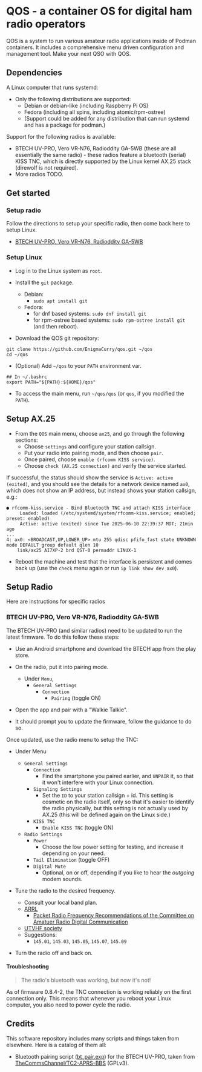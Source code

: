 # QOS - a container OS for digital ham radio operators

QOS is a system to run various amateur radio applications inside of
Podman containers. It includes a comprehensive menu driven
configuration and management tool. Make your next QSO with QOS.

## Dependencies

A Linux computer that runs systemd:

 * Only the following distributions are supported:
   * Debian or debian-like (including Raspberry Pi OS)
   * Fedora (including all spins, including atomic/rpm-ostree)
   * (Support could be added for any distribution that can run systemd
     and has a package for podman.)

Support for the following radios is available:

 * BTECH UV-PRO, Vero VR‑N76, Radioddity GA-5WB (these are all
   essentially the same radio) - these radios feature a bluetooth
   (serial) KISS TNC, which is directly supported by the Linux kernel
   AX.25 stack (direwolf is not required).
 * More radios TODO.

## Get started

### Setup radio

Follow the directions to setup your specific radio, then come back
here to setup Linux.

 * [BTECH UV-PRO, Vero VR-N76, Radioddity GA-5WB](#btech-uv-pro-vero-vr-n76-radioddity-ga-5wb)

### Setup Linux

 * Log in to the Linux system as `root`.
 * Install the `git` package.
   * Debian:
     * `sudo apt install git`
   * Fedora: 
     * for dnf based systems: `sudo dnf install git`
     * for rpm-ostree based systems: `sudo rpm-ostree install git` (and then reboot).
     
 * Download the QOS git repository:
 
```
git clone https://github.com/EnigmaCurry/qos.git ~/qos
cd ~/qos
```

 * (Optional) Add `~/qos` to your `PATH` environment var.
 
```
## In ~/.bashrc
export PATH="${PATH}:${HOME}/qos"
```

 * To access the main menu, run `~/qos/qos` (or `qos`, if you modified
   the `PATH`).

## Setup AX.25

 * From the `QOS` main menu, choose `ax25`, and go through the
   following sections:
   * Choose `settings` and configure your station callsign.
   * Put your radio into pairing mode, and then choose `pair`.
   * Once paired, choose `enable (rfcomm KISS service)`.
   * Choose `check (AX.25 connection)` and verify the service started.
 
If successful, the status should show the service is `Active: active
(exited)`, and you should see the details for a network device named
`ax0`, which does not show an IP address, but instead shows your
station callsign, e.g.:

```
● rfcomm-kiss.service - Bind Bluetooth TNC and attach KISS interface
     Loaded: loaded (/etc/systemd/system/rfcomm-kiss.service; enabled; preset: enabled)
     Active: active (exited) since Tue 2025-06-10 22:39:37 MDT; 21min ago
...
4: ax0: <BROADCAST,UP,LOWER_UP> mtu 255 qdisc pfifo_fast state UNKNOWN mode DEFAULT group default qlen 10
    link/ax25 AI7XP-2 brd QST-0 permaddr LINUX-1
```

 * Reboot the machine and test that the interface is persistent and
   comes back up (use the `check` menu again or run `ip link show dev
   ax0`).

## Setup Radio

Here are instructions for specific radios

### BTECH UV-PRO, Vero VR-N76, Radioddity GA-5WB

The BTECH UV-PRO (and similar radios) need to be updated to run the
latest firmware. To do this follow these steps:

 * Use an Android smartphone and download the BTECH app from the play
   store.

 * On the radio, put it into pairing mode. 
   * Under `Menu`,
     * `General Settings`
       * `Connection`
         * `Pairing` (toggle ON)

 * Open the app and pair with a "Walkie Talkie". 
 * It should prompt you to update the firmware, follow the guidance to
   do so.

Once updated, use the radio menu to setup the TNC:

 * Under Menu
   * `General Settings`
     * `Connection`
       * Find the smartphone you paired earlier, and `UNPAIR` it, so
         that it won't interfere with your Linux connection.
     * `Signaling Settings`
       * Set the `ID` to your station callsign + id. This setting is
         cosmetic on the radio itself, only so that it's easier to
         identify the radio physically, but this setting is not
         actually used by AX.25 (this will be defined again on the
         Linux side.)
     * `KISS TNC`
       * `Enable KISS TNC` (toggle ON)
   * `Radio Settings`
     * `Power` 
       * Choose the low power setting for testing, and increase it
         depending on your need.
     * `Tail Elimination` (toggle OFF)
     * `Digital Mute`
       * Optional, on or off, depending if you like to hear the
       *outgoing* modem sounds.
 
 * Tune the radio to the desired frequency.
 
   * Consult your local band plan.
   * [ARRL](https://www.arrl.org/band-plan)
     * [Packet Radio Frequency Recommendations of the Committee on
       Amatuer Radio Digital
       Communication](https://www.arrl.org/files/file/8803051.pdf)
   * [UTVHF society](https://utahvhfs.org/bandplan1.html)
   * Suggestions:
     * `145.01`, `145.03`, `145.05`, `145.07`, `145.09`
   
 * Turn the radio off and back on.

#### Troubleshooting

> The radio's bluetooth was working, but now it's not!

As of firmware 0.8.4-2, the TNC connection is working reliably on the
first connection only. This means that whenever you reboot your Linux
computer, you also need to power cycle the radio. 

## Credits

This software repository includes many scripts and things taken from
elsewhere. Here is a catalog of them all:

 * Bluetooth pairing script ([bt_pair.exp](_script/bt_pair.exp)) for
   the BTECH UV-PRO, taken from
   [TheCommsChannel/TC2-APRS-BBS](https://github.com/TheCommsChannel/TC2-APRS-BBS)
   (GPLv3).
